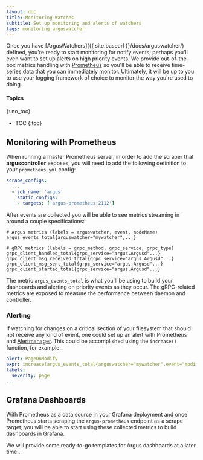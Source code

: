 ```yaml
---
layout: doc
title: Monitoring Watches
subtitle: Set up monitoring and alerts of watchers
tags: monitoring arguswatcher
---
```


Once you have [ArgusWatchers]({{ site.baseurl }}/docs/arguswatcher/) defined,
you're ready to start monitoring for notify events; perhaps you'll even want to
set up alerts on high priority events. We provide out-of-the-box metrics
handling with [Prometheus](https://prometheus.io) so you'll be able to receive time-series data that you can immediately monitor. Ultimately, it will be up to
you to use your logging framework of choice to monitor the way you're used to
doing.

#### Topics
{:.no_toc}
* TOC
{:toc}

## Monitoring with Prometheus

When running a master Prometheus server, in order to add the scraper that
**arguscontroller** exposes, you will need to add the following definition to
your `prometheus.yml` config:

```yaml
scrape_configs:
  ...
  - job_name: 'argus'
    static_configs:
    - targets: ['argus-prometheus:2112']
```

After events are collected you will be able to see metrics streaming in around
a couple specifications:

```shell
# Argus metrics (labels = arguswatcher, event, nodeName)
argus_events_total{arguswatcher="mywatcher",...}

# gRPC metrics (labels = grpc_method, grpc_service, grpc_type)
grpc_client_handled_total{grpc_service="argus.Argusd"...}
grpc_client_msg_received_total{grpc_service="argus.Argusd"...}
grpc_client_msg_sent_total{grpc_service="argus.Argusd"...}
grpc_client_started_total{grpc_service="argus.Argusd"...}
```

The metric `argus_events_total` is what you'll be using to build your dashboards
and alerting on priority events as they occur. The gRPC-related metrics are
exposed to measure the performance between daemon and controller.

### Alerting

If watching for changes on a critical section of your filesystem that should not
receive any kind of event, one could set up an alert with Prometheus and
[Alertmanager](https://prometheus.io/docs/alerting/alertmanager). This could be
accomplished using the `increase()` function, for example:

```yaml
alert: PageOnModify
expr: increase(argus_events_total{arguswatcher="mywatcher",event="modify"}[1m]) > 0
labels:
  severity: page
...
```

## Grafana Dashboards

With Prometheus as a data source in your Grafana deployment and once
Prometheus starts scraping the `argus-prometheus` endpoint as a scrape target,
you will be able to start using these collected metrics to build dashboards in
Grafana.

We will provide some ready-to-go templates for Argus dashboards at a later
time...
